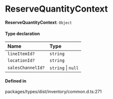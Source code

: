 # ReserveQuantityContext

 **ReserveQuantityContext**: `Object`

#### Type declaration

| Name | Type |
| :------ | :------ |
| `lineItemId?` | `string` |
| `locationId?` | `string` |
| `salesChannelId?` | `string` \| ``null`` |

#### Defined in

packages/types/dist/inventory/common.d.ts:271

